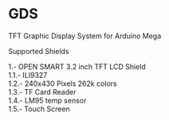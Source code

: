 # GDS

TFT Graphic Display System for Arduino Mega

Supported Shields<br/>

1.- OPEN SMART 3.2 inch TFT LCD Shield<br/>
    1.1.- ILI9327<br/>
    1.2.- 240x430 Pixels 262k colors<br/>
    1.3.- TF Card Reader<br/>
    1.4.- LM95 temp sensor<br/>
    1.5.- Touch Screen<br/>
 
